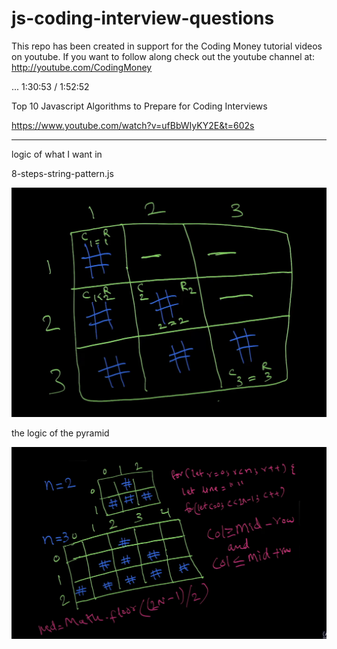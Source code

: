# js-coding-interview-questions

This repo has been created in support for the Coding Money tutorial videos on youtube. If you want to follow along check out the youtube channel at: http://youtube.com/CodingMoney

... 1:30:53 / 1:52:52

Top 10 Javascript Algorithms to Prepare for Coding Interviews

https://www.youtube.com/watch?v=ufBbWIyKY2E&t=602s

---

logic of what I want in

8-steps-string-pattern.js

![alt text](image.png)

the logic of the pyramid

![alt text](image-1.png)
